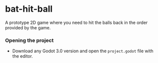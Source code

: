 # bat-hit-ball
A prototype 2D game where you need to hit the balls back in the order provided by the game.

### Opening the project
- Download any Godot 3.0 version and open the `project.godot` file with the editor.
